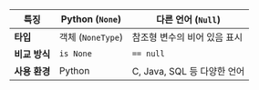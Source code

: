 | **특징**    | **Python (`None`)** | **다른 언어 (`Null`)**    |
| --------- | ------------------- | --------------------- |
| **타입**    | 객체 (`NoneType`)     | 참조형 변수의 비어 있음 표시      |
| **비교 방식** | `is None`           | `== null`             |
| **사용 환경** | Python              | C, Java, SQL 등 다양한 언어 |


